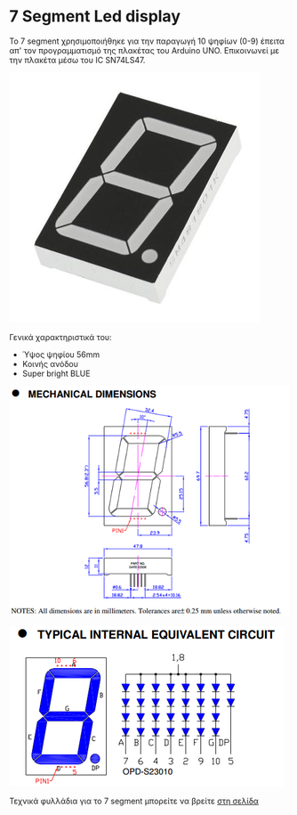 # 7 Segment Led display

To 7 segment χρησιμοποιήθηκε για την παραγωγή 10 ψηφίων (0-9) έπειτα απ' τον προγραμματισμό της πλακέτας του Arduino UNO. Επικοινωνεί με την πλακέτα μέσω του IC SN74LS47.

![7 segment](https://raw.githubusercontent.com/ellak-monades-aristeias/CruiseCabinDigitalSignage/master/Images/7segment.jpg)

Γενικά χαρακτηριστικά του:
- Ύψος ψηφίου 56mm
- Κοινής ανόδου
- Super bright BLUE

![dimensions](https://github.com/ellak-monades-aristeias/CruiseCabinDigitalSignage/blob/master/Images/7seg_dimensions.png)

![Εσωτερικό](https://github.com/ellak-monades-aristeias/CruiseCabinDigitalSignage/blob/master/Images/7seg_int_eq.png)

Τεχνικά φυλλάδια για το 7 segment μπορείτε να βρείτε [στη σελίδα](http://www.signal.com.tr/pdf/cat/OPD-S23010LB-BW.pdf)
